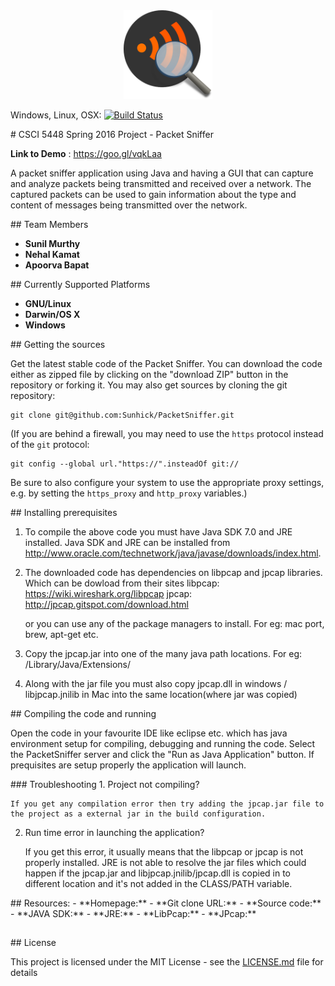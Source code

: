 
<a name = "logo"/>
<div align = "center">
<img src = "https://github.com/Sunhick/PacketSniffer/blob/master/misc/logo.png" alt = "Packet Sniffer Logo" width = "142" height = "142" />
</a>
</div>

Windows, Linux, OSX: [![Build Status](https://travis-ci.org/Sunhick/keylogger.svg?branch=travis)](https://travis-ci.org/Sunhick/keylogger)

<a name = "CSCI-5448-Spring-2016-Project-Packet-Sniffer"/>
# CSCI 5448 Spring 2016 Project - Packet Sniffer

**Link to Demo** : <https://goo.gl/vqkLaa>

A packet sniffer application using Java and having a GUI that can capture and 
analyze packets being transmitted and received over a network. The captured packets can be 
used to gain information about the type and content of messages being transmitted over the 
network.

<a name = "Authors"/>
## Team Members

* **Sunil Murthy**
* **Nehal Kamat**
* **Apoorva Bapat**

<a name="Currently-Supported-Platforms"/>
## Currently Supported Platforms

- **GNU/Linux**
- **Darwin/OS X**
- **Windows**

<a name = "getting-sources"/>
## Getting the sources

Get the latest stable code of the Packet Sniffer. You can download the code either as zipped file by clicking on the "download ZIP" button in the repository or forking it. You may also get sources by cloning the git repository:

    git clone git@github.com:Sunhick/PacketSniffer.git

(If you are behind a firewall, you may need to use the `https` protocol instead of the `git` protocol:

    git config --global url."https://".insteadOf git://

Be sure to also configure your system to use the appropriate proxy settings, e.g. by setting the `https_proxy` and `http_proxy` variables.)


<a name = "prerequisites"/>
## Installing prerequisites

1.	To compile the above code you must have Java SDK 7.0 and JRE installed. Java SDK and JRE can be installed from http://www.oracle.com/technetwork/java/javase/downloads/index.html.

2.	The downloaded code has dependencies on libpcap and jpcap libraries. Which can be dowload from their sites
	libpcap: https://wiki.wireshark.org/libpcap
	jpcap: http://jpcap.gitspot.com/download.html

	or you can use any of the package managers to install. For eg: mac port, brew, apt-get etc.

3.	Copy the jpcap.jar into one of the many java path locations. For eg: /Library/Java/Extensions/

4.	Along with the jar file you must also copy jpcap.dll in windows / libjpcap.jnilib in Mac into the same location(where jar was copied)

<a name = "compiling"/>
## Compiling the code and running

Open the code in your favourite IDE like eclipse etc. which has java environment setup for compiling, debugging and running the code. Select the PacketSniffer server and click the "Run as Java Application" button.  If prequisites are setup properly the application will launch. 

<a name = "troubleshooting"/>
### Troubleshooting
1.	Project not compiling?
	
	If you get any compilation error then try adding the jpcap.jar file to the project as a external jar in the build configuration. 

2.	Run time error in launching the application?
	
	If you get this error, it usually means that the libpcap or jpcap is not properly installed. JRE is not able to resolve the jar files which could happen if the jpcap.jar and libjpcap.jnilib/jpcap.dll is copied in to different location and it's not added in the CLASS/PATH variable.

<a name = "resources"/>
## Resources:
- **Homepage:** <http://github.com/Sunhick/PacketSniffer>
- **Git clone URL:** <git://github.com/Sunhick/PacketSniffer.git>
- **Source code:** <https://github.com/Sunhick/PacketSniffer>
- **JAVA SDK:** <http://www.oracle.com/technetwork/java/javase/downloads/index.html>
- **JRE:** <http://www.oracle.com/technetwork/java/javase/downloads/index.html>
- **LibPcap:** <https://wiki.wireshark.org/libpcap>
- **JPcap:** <http://jpcap.gitspot.com/download.html>

## 

<a name = "license"/>
## License

This project is licensed under the MIT License - see the [LICENSE.md](LICENSE.md) file for details
